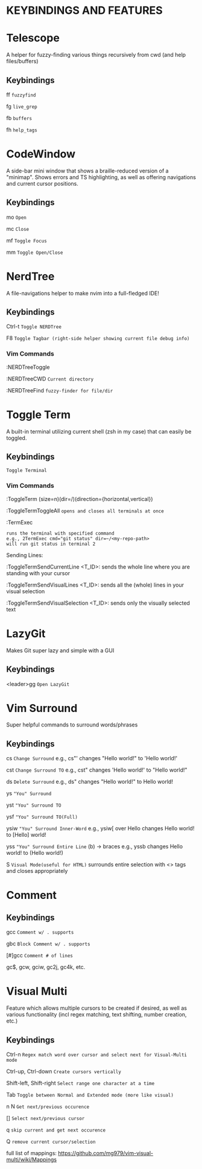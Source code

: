 # KEYBINDINGS AND FEATURES


# Telescope
A helper for fuzzy-finding various things recursively 
from cwd (and help files/buffers)
## Keybindings

ff `fuzzyfind`

fg `live_grep`

fb `buffers`

fh `help_tags`


# CodeWindow
A side-bar mini window that shows a braille-reduced version
of a "minimap". Shows errors and TS highlighting, as well
as offering navigations and current cursor positions.

## Keybindings
<leader>mo `Open`
  
<leader>mc `Close`
  
<leader>mf `Toggle Focus`
  
<leader>mm `Toggle Open/Close`


# NerdTree
A file-navigations helper to make nvim into a full-fledged IDE!

## Keybindings
Ctrl-t `Toggle NERDTree`
  
F8 `Toggle Tagbar (right-side helper showing current file debug info)`

### Vim Commands
:NERDTreeToggle
  
:NERDTreeCWD `Current directory`
  
:NERDTreeFind `fuzzy-finder for file/dir`


# Toggle Term
A built-in terminal utilizing current shell (zsh in my case)
that can easily be toggled. 

## Keybindings
<A-t> `Toggle Terminal`

### Vim Commands
:ToggleTerm (size=n)(dir=/)(direction={horizontal,vertical})
  
:ToggleTermToggleAll `opens and closes all terminals at once`
  
:TermExec 
```
runs the terminal with specified command
e.g., 2TermExec cmd="git status" dir=~/<my-repo-path> 
will run git status in terminal 2
```
Sending Lines:
  
:ToggleTermSendCurrentLine <T_ID>: 
        sends the whole line where you are standing with your cursor

:ToggleTermSendVisualLines <T_ID>: 
        sends all the (whole) lines in your visual selection
    
:ToggleTermSendVisualSelection <T_ID>: 
        sends only the visually selected text


# LazyGit
Makes Git super lazy and simple with a GUI

## Keybindings
\<leader>gg `Open LazyGit`

# Vim Surround
Super helpful commands to surround words/phrases

## Keybindings
cs `Change Surround`
    e.g., cs"' changes "Hello world!" to 'Hello world!'

cst `Change Surround TO`
    e.g., cst" changes 'Hello world!' to "Hello world!"

ds `Delete Surround`
    e.g., ds" changes "Hello world!" to Hello world!

ys `"You" Surround`
  
yst `"You" Surround TO`
  
ysf `"You" Surround TO(Full)`
  
ysiw `"You" Surround Inner-Word`
    e.g., ysiw[ over Hello changes Hello world! to [Hello] world!

yss `"You" Surround Entire Line`
    (b) -> braces
    e.g., yssb  changes Hello world! to (Hello world!)

S `Visual Mode(useful for HTML)`
    surrounds entire selection with <> tags and closes appropriately

  
# Comment

## Keybindings
gcc `Comment w/ . supports`
  
gbc `Block Comment w/ . supports`
  
[#]gcc `Comment # of lines`
  
gc$, gcw, gciw, gc2j, gc4k, etc.



# Visual Multi
  
Feature which allows multiple cursors to be created if desired,
as well as various functionality (incl regex matching, text shifting,
number creation, etc.)

## Keybindings

Ctrl-n `Regex match word over cursor and select next for Visual-Multi mode`
  
Ctrl-up, Ctrl-down `Create cursors vertically`
  
Shift-left, Shift-right `Select range one character at a time`
  
Tab `Toggle between Normal and Extended mode (more like visual)`
  
n N `Get next/previous occurence`
  
[] `Select next/previous cursor`
  
q `skip current and get next occurence`
  
Q `remove current cursor/selection`

full list of mappings: https://github.com/mg979/vim-visual-multi/wiki/Mappings

